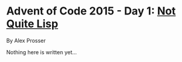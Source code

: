 # Advent of Code 2015 - Day 1: [Not Quite Lisp](https://adventofcode.com/2015/day/1)
By Alex Prosser

Nothing here is written yet...